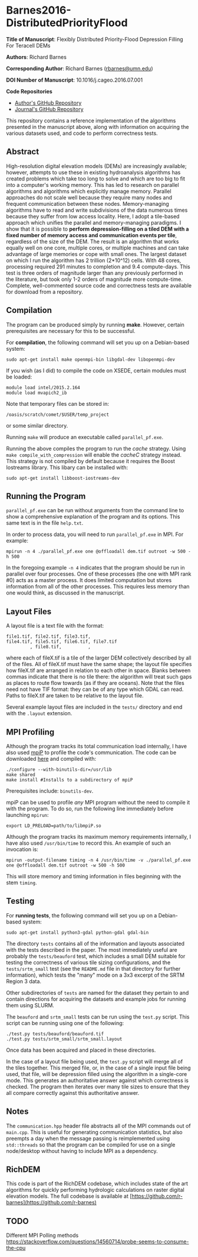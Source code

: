 Barnes2016-DistributedPriorityFlood
===================================

**Title of Manuscript**:
Flexibly Distributed Priority-Flood Depression Filling For Teracell DEMs

**Authors**: Richard Barnes

**Corresponding Author**: Richard Barnes (rbarnes@umn.edu)

**DOI Number of Manuscript**: 10.1016/j.cageo.2016.07.001

**Code Repositories**
 * [Author's GitHub Repository](https://github.com/r-barnes/Barnes2016-ParallelPriorityFlood)
 * [Journal's GitHub Repository](TODO)

This repository contains a reference implementation of the algorithms presented
in the manuscript above, along with information on acquiring the various
datasets used, and code to perform correctness tests.




Abstract
--------
High-resolution digital elevation models (DEMs) are increasingly available;
however, attempts to use these in existing hydroanalysis algorithms has created
problems which take too long to solve and which are too big to fit into a
computer's working memory. This has led to research on parallel algorithms and
algorithms which explicitly manage memory. Parallel approaches do not scale well
because they require many nodes and frequent communication between these nodes.
Memory-managing algorithms have to read and write subdivisions of the data
numerous times because they suffer from low access locality. Here, I adopt a
tile-based approach which unifies the parallel and memory-managing paradigms. I
show that it is possible to **perform depression-filling on a tiled DEM with a
fixed number of memory access and communication events per tile**, regardless of
the size of the DEM. The result is an algorithm that works equally well on one
core, multiple cores, or multiple machines and can take advantage of large
memories or cope with small ones. The largest dataset on which I run the
algorithm has 2 trillion (2*10^12) cells. With 48 cores, processing required 291
minutes to completion and 9.4 compute-days. This test is three orders of
magnitude larger than any previously performed in the literature, but took only
1-2 orders of magnitude more compute-time. Complete, well-commented source code
and correctness tests are available for download from a repository.





Compilation
-----------

The program can be produced simply by running **make**. However, certain
prerequisites are necessary for this to be successful.

For **compilation**, the following command will set you up on a Debian-based
system:

    sudo apt-get install make openmpi-bin libgdal-dev libopenmpi-dev

If you wish (as I did) to compile the code on XSEDE, certain modules must be
loaded:

    module load intel/2015.2.164
    module load mvapich2_ib

Note that temporary files can be stored in:

    /oasis/scratch/comet/$USER/temp_project

or some similar directory.

Running `make` will produce an executable called `parallel_pf.exe`.

Running the above compiles the program to run the _cache_ strategy. Using `make
compile_with_compression` will enable the _cacheC_ strategy instead. This
strategy is not compiled by default because it requires the Boost Iostreams
library. This libary can be installed with:

    sudo apt-get install libboost-iostreams-dev



Running the Program
-------------------

`parallel_pf.exe` can be run without arguments from the command line to show a
comprehensive explanation of the program and its options. This same text is in
the file `help.txt`.

In order to process data, you will need to run `parallel_pf.exe` in MPI. For
example:

    mpirun -n 4 ./parallel_pf.exe one @offloadall dem.tif outroot -w 500 -h 500

In the foregoing example `-n 4` indicates that the program should be run in
parallel over four processes. One of these processes (the one with MPI rank #0)
acts as a master process. It does limited computation but stores information
from all of the other processes. This requires less memory than one would think,
as discussed in the manuscript.



Layout Files
------------

A layout file is a text file with the format:

    file1.tif, file2.tif, file3.tif,
    file4.tif, file5.tif, file6.tif, file7.tif
             , file8.tif,          ,

where each of fileX.tif is a tile of the larger DEM collectively described by
all of the files. All of fileX.tif must have the same shape; the layout file
specifies how fileX.tif are arranged in relation to each other in space.
Blanks between commas indicate that there is no tile there: the algorithm will
treat such gaps as places to route flow towards (as if they are oceans). Note
that the files need not have TIF format: they can be of any type which GDAL
can read. Paths to fileX.tif are taken to be relative to the layout file.

Several example layout files are included in the `tests/` directory and end with
the `.layout` extension.



MPI Profiling
-------------
Although the program tracks its total communication load internally, I have also
used [mpiP](http://mpip.sourceforge.net/) to profile the code's communication.
The code can be downloaded [here](http://mpip.sourceforge.net/) and compiled
with:

    ./configure --with-binutils-dir=/usr/lib
    make shared
    make install #Installs to a subdirectory of mpiP

Prerequisites include: `binutils-dev`.

mpiP can be used to profile _any_ MPI program without the need to compile it
with the program. To do so, run the following line immediately before launching
`mpirun`:

    export LD_PRELOAD=path/to/libmpiP.so

Although the program tracks its maximum memory requirements internally, I have
also used `/usr/bin/time` to record this. An example of such an invocation is:

    mpirun -output-filename timing -n 4 /usr/bin/time -v ./parallel_pf.exe one @offloadall dem.tif outroot -w 500 -h 500

This will store memory and timing information in files beginning with the stem
`timing`.



Testing
-------

For **running tests**, the following command will set you up on a Debian-based
system:

    sudo apt-get install python3-gdal python-gdal gdal-bin

The directory `tests` contains all of the information and layouts associated
with the tests described in the paper. The most immediately useful are probably
the `tests/beauford` test, which includes a small DEM suitable for testing the
correctness of various tile sizing configurations, and the `tests/srtm_small`
test (see the `README.md` file in that directory for further information), which
tests the "many" mode on a 3x3 excerpt of the SRTM Region 3 data.

Other subdirectories of `tests` are named for the dataset they pertain to and
contain directions for acquiring the datasets and example jobs for running them
using SLURM.

The `beauford` and `srtm_small` tests can be run using the `test.py` script.
This script can be running using one of the following: 

    ./test.py tests/beauford/beauford.tif
    ./test.py tests/srtm_small/srtm_small.layout

Once data has been acquired and placed in these directories.

In the case of a layout file being used, the `test.py` script will merge all of
the tiles together. This merged file, or, in the case of a single input file
being used, that file, will be depression filled using the algorithm in a
single-core mode. This generates an authoritative answer against which
correctness is checked. The program then iterates over many tile sizes to ensure
that they all compare correctly against this authoritative answer.



Notes
-----

The `communication.hpp` header file abstracts all of the MPI commands out of
`main.cpp`. This is useful for generating communication statistics, but also
preempts a day when the message passing is reimplemented using `std::threads` so
that the program can be compiled for use on a single node/desktop without having
to include MPI as a dependency.


RichDEM
-------

This code is part of the RichDEM codebase, which includes state of the art
algorithms for quickly performing hydrologic calculations on raster digital
elevation models. The full codebase is available at
[https://github.com/r-barnes](https://github.com/r-barnes)



TODO
----

Different MPI Polling methods
https://stackoverflow.com/questions/14560714/probe-seems-to-consume-the-cpu